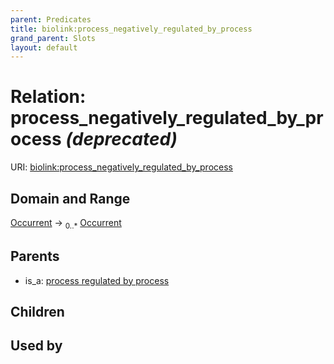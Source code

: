 ```yaml
---
parent: Predicates
title: biolink:process_negatively_regulated_by_process
grand_parent: Slots
layout: default
---
```


# Relation: process_negatively_regulated_by_process _(deprecated)_




URI: [biolink:process_negatively_regulated_by_process](https://w3id.org/biolink/vocab/process_negatively_regulated_by_process)

## Domain and Range

[Occurrent](Occurrent.md) ->  <sub>0..\*</sub> [Occurrent](Occurrent.md)

## Parents

 *  is_a: [process regulated by process](process_regulated_by_process.md)

## Children


## Used by

